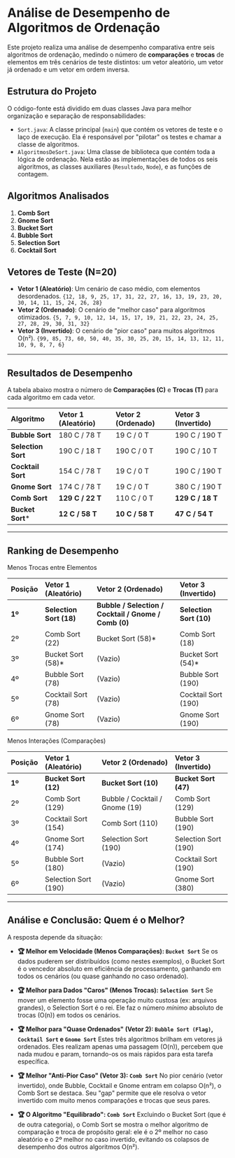 # Análise de Desempenho de Algoritmos de Ordenação

Este projeto realiza uma análise de desempenho comparativa entre seis algoritmos de ordenação, medindo o número de **comparações** e **trocas** de elementos em três cenários de teste distintos: um vetor aleatório, um vetor já ordenado e um vetor em ordem inversa.

## Estrutura do Projeto

O código-fonte está dividido em duas classes Java para melhor organização e separação de responsabilidades:

* `Sort.java`: A classe principal (`main`) que contém os vetores de teste e o laço de execução. Ela é responsável por "pilotar" os testes e chamar a classe de algoritmos.
* `AlgoritmosDeSort.java`: Uma classe de biblioteca que contém toda a lógica de ordenação. Nela estão as implementações de todos os seis algoritmos, as classes auxiliares (`Resultado`, `Node`), e as funções de contagem.


## Algoritmos Analisados

1.  **Comb Sort**
2.  **Gnome Sort**
3.  **Bucket Sort**
4.  **Bubble Sort**
5.  **Selection Sort**
6.  **Cocktail Sort**

## Vetores de Teste (N=20)

* **Vetor 1 (Aleatório)**: Um cenário de caso médio, com elementos desordenados.
    `{12, 18, 9, 25, 17, 31, 22, 27, 16, 13, 19, 23, 20, 30, 14, 11, 15, 24, 26, 28}`
* **Vetor 2 (Ordenado)**: O cenário de "melhor caso" para algoritmos otimizados.
    `{5, 7, 9, 10, 12, 14, 15, 17, 19, 21, 22, 23, 24, 25, 27, 28, 29, 30, 31, 32}`
* **Vetor 3 (Invertido)**: O cenário de "pior caso" para muitos algoritmos O(n²).
    `{99, 85, 73, 60, 50, 40, 35, 30, 25, 20, 15, 14, 13, 12, 11, 10, 9, 8, 7, 6}`

---

## Resultados de Desempenho

A tabela abaixo mostra o número de **Comparações (C)** e **Trocas (T)** para cada algoritmo em cada vetor.

| Algoritmo | Vetor 1 (Aleatório) | Vetor 2 (Ordenado) | Vetor 3 (Invertido) |
| :--- | :--- | :--- | :--- |
| **Bubble Sort** | 180 C / 78 T | 19 C / 0 T | 190 C / 190 T |
| **Selection Sort** | 190 C / 18 T | 190 C / 0 T | 190 C / 10 T |
| **Cocktail Sort** | 154 C / 78 T | 19 C / 0 T | 190 C / 190 T |
| **Gnome Sort** | 174 C / 78 T | 19 C / 0 T | 380 C / 190 T |
| **Comb Sort** | **129 C / 22 T** | 110 C / 0 T | **129 C / 18 T** |
| **Bucket Sort**\* | **12 C / 58 T** | **10 C / 58 T** | **47 C / 54 T** |


---

## Ranking de Desempenho

Menos Trocas entre Elementos

| Posição | Vetor 1 (Aleatório) | Vetor 2 (Ordenado) | Vetor 3 (Invertido) |
| :--- | :--- | :--- | :--- |
| **1º** | **Selection Sort (18)** | **Bubble / Selection / Cocktail / Gnome / Comb (0)** | **Selection Sort (10)** |
| 2º | Comb Sort (22) | Bucket Sort (58)\* | Comb Sort (18) |
| 3º | Bucket Sort (58)\* | (Vazio) | Bucket Sort (54)\* |
| 4º | Bubble Sort (78) | (Vazio) | Bubble Sort (190) |
| 5º | Cocktail Sort (78) | (Vazio) | Cocktail Sort (190) |
| 6º | Gnome Sort (78) | (Vazio) | Gnome Sort (190) |

Menos Interações (Comparações)

| Posição | Vetor 1 (Aleatório) | Vetor 2 (Ordenado) | Vetor 3 (Invertido) |
| :--- | :--- | :--- | :--- |
| **1º** | **Bucket Sort (12)** | **Bucket Sort (10)** | **Bucket Sort (47)** |
| 2º | Comb Sort (129) | Bubble / Cocktail / Gnome (19) | Comb Sort (129) |
| 3º | Cocktail Sort (154) | Comb Sort (110) | Bubble Sort (190) |
| 4º | Gnome Sort (174) | Selection Sort (190) | Selection Sort (190) |
| 5º | Bubble Sort (180) | (Vazio) | Cocktail Sort (190) |
| 6º | Selection Sort (190) | (Vazio) | Gnome Sort (380) |

---

## Análise e Conclusão: Quem é o Melhor?

A resposta depende da situação:

* **🏆 Melhor em Velocidade (Menos Comparações): `Bucket Sort`**
    Se os dados puderem ser distribuídos (como nestes exemplos), o Bucket Sort é o vencedor absoluto em eficiência de processamento, ganhando em todos os cenários (ou quase ganhando no caso ordenado).

* **🏆 Melhor para Dados "Caros" (Menos Trocas): `Selection Sort`**
    Se mover um elemento fosse uma operação muito custosa (ex: arquivos grandes), o Selection Sort é o rei. Ele faz o número *mínimo* absoluto de trocas (O(n)) em todos os cenários.

* **🏆 Melhor para "Quase Ordenados" (Vetor 2): `Bubble Sort (Flag)`, `Cocktail Sort` e `Gnome Sort`**
    Estes três algoritmos brilham em vetores já ordenados. Eles realizam apenas uma passagem (O(n)), percebem que nada mudou e param, tornando-os os mais rápidos para esta tarefa específica.

* **🏆 Melhor "Anti-Pior Caso" (Vetor 3): `Comb Sort`**
    No pior cenário (vetor invertido), onde Bubble, Cocktail e Gnome entram em colapso O(n²), o Comb Sort se destaca. Seu "gap" permite que ele resolva o vetor invertido com muito menos comparações e trocas que seus pares.

* **🏆 O Algoritmo "Equilibrado": `Comb Sort`**
    Excluindo o Bucket Sort (que é de outra categoria), o Comb Sort se mostra o melhor algoritmo de comparação e troca de propósito geral: ele é o 2º melhor no caso aleatório e o 2º melhor no caso invertido, evitando os colapsos de desempenho dos outros algoritmos O(n²).
